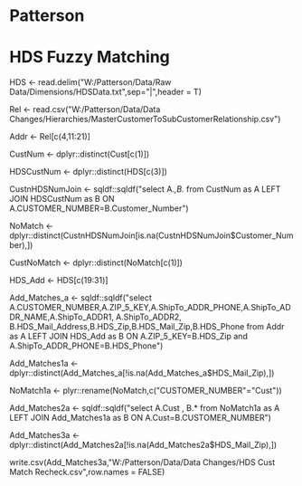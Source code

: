 # Patterson

# HDS Fuzzy Matching

HDS <- read.delim("W:/Patterson/Data/Raw Data/Dimensions/HDSData.txt",sep="|",header = T)

Rel <- read.csv("W:/Patterson/Data/Data Changes/Hierarchies/MasterCustomerToSubCustomerRelationship.csv")

Addr <- Rel[c(4,11:21)]

CustNum <- dplyr::distinct(Cust[c(1)])

HDSCustNum <- dplyr::distinct(HDS[c(3)])

CustnHDSNumJoin <- sqldf::sqldf("select A.*,B.* from CustNum as A LEFT JOIN HDSCustNum as B
                                ON A.CUSTOMER_NUMBER=B.Customer_Number")

NoMatch <- dplyr::distinct(CustnHDSNumJoin[is.na(CustnHDSNumJoin$Customer_Number),])

CustNoMatch <- dplyr::distinct(NoMatch[c(1)])

HDS_Add <- HDS[c(19:31)]

Add_Matches_a <- sqldf::sqldf("select A.CUSTOMER_NUMBER,A.ZIP_5_KEY,A.ShipTo_ADDR_PHONE,A.ShipTo_ADDR_NAME,A.ShipTo_ADDR1,
                              A.ShipTo_ADDR2, B.HDS_Mail_Address,B.HDS_Zip,B.HDS_Mail_Zip,B.HDS_Phone 
                              from Addr as A LEFT JOIN HDS_Add as B
                              ON A.ZIP_5_KEY=B.HDS_Zip and A.ShipTo_ADDR_PHONE=B.HDS_Phone")


Add_Matches1a <- dplyr::distinct(Add_Matches_a[!is.na(Add_Matches_a$HDS_Mail_Zip),])

NoMatch1a <- plyr::rename(NoMatch,c("CUSTOMER_NUMBER"="Cust"))

Add_Matches2a <- sqldf::sqldf("select A.Cust , B.*
                              from NoMatch1a as A LEFT JOIN Add_Matches1a as B ON A.Cust=B.CUSTOMER_NUMBER")

Add_Matches3a <- dplyr::distinct(Add_Matches2a[!is.na(Add_Matches2a$HDS_Mail_Zip),])

write.csv(Add_Matches3a,"W:/Patterson/Data/Data Changes/HDS Cust Match Recheck.csv",row.names = FALSE)
